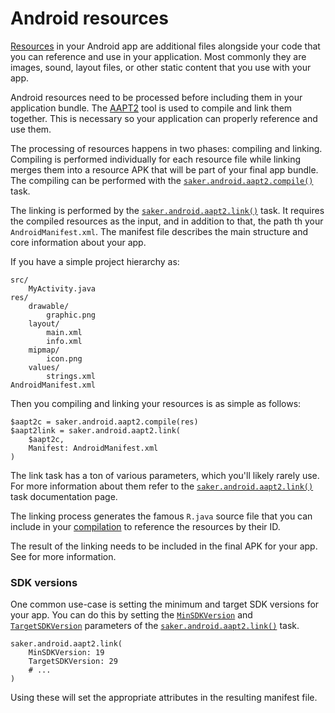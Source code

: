 # Android resources

[Resources](https://developer.android.com/guide/topics/resources/providing-resources) in your Android app are additional files alongside your code that you can reference and use in your application. Most commonly they are images, sound, layout files, or other static content that you use with your app.

Android resources need to be processed before including them in your application bundle. The [AAPT2](https://developer.android.com/studio/command-line/aapt2) tool is used to compile and link them together. This is necessary so your application can properly reference and use them.

The processing of resources happens in two phases: compiling and linking. Compiling is performed individually for each resource file while linking merges them into a resource APK that will be part of your final app bundle. The compiling can be performed with the [`saker.android.aapt2.compile()`](/taskdoc/saker.android.aapt2.compile.html) task.

The linking is performed by the [`saker.android.aapt2.link()`](/taskdoc/saker.android.aapt2.link.html) task. It requires the compiled resources as the input, and in addition to that, the path th your `AndroidManifest.xml`. The manifest file describes the main structure and core information about your app.

If you have a simple project hierarchy as:

```plaintext
src/
    MyActivity.java
res/
    drawable/
        graphic.png
    layout/
        main.xml
        info.xml
    mipmap/
        icon.png
    values/
        strings.xml
AndroidManifest.xml
```

Then you compiling and linking your resources is as simple as follows:

```sakerscript
$aapt2c = saker.android.aapt2.compile(res)
$aapt2link = saker.android.aapt2.link(
	$aapt2c,
	Manifest: AndroidManifest.xml
)
```

The link task has a ton of various parameters, which you'll likely rarely use. For more information about them refer to the [`saker.android.aapt2.link()`](/taskdoc/saker.android.aapt2.link.html) task documentation page.

The linking process generates the famous `R.java` source file that you can include in your [compilation](java.md) to reference the resources by their ID.

The result of the linking needs to be included in the final APK for your app. See [](apkcreation.md) for more information.

### SDK versions

One common use-case is setting the minimum and target SDK versions for your app. You can do this by setting the [`MinSDKVersion`](/taskdoc/saker.android.aapt2.link.html#MinSDKVersion) and [`TargetSDKVersion`](/taskdoc/saker.android.aapt2.link.html#TargetSDKVersion) parameters of the [`saker.android.aapt2.link()`](/taskdoc/saker.android.aapt2.link.html) task.

```sakerscript
saker.android.aapt2.link(
	MinSDKVersion: 19
	TargetSDKVersion: 29
	# ...
)
```

Using these will set the appropriate attributes in the resulting manifest file.
